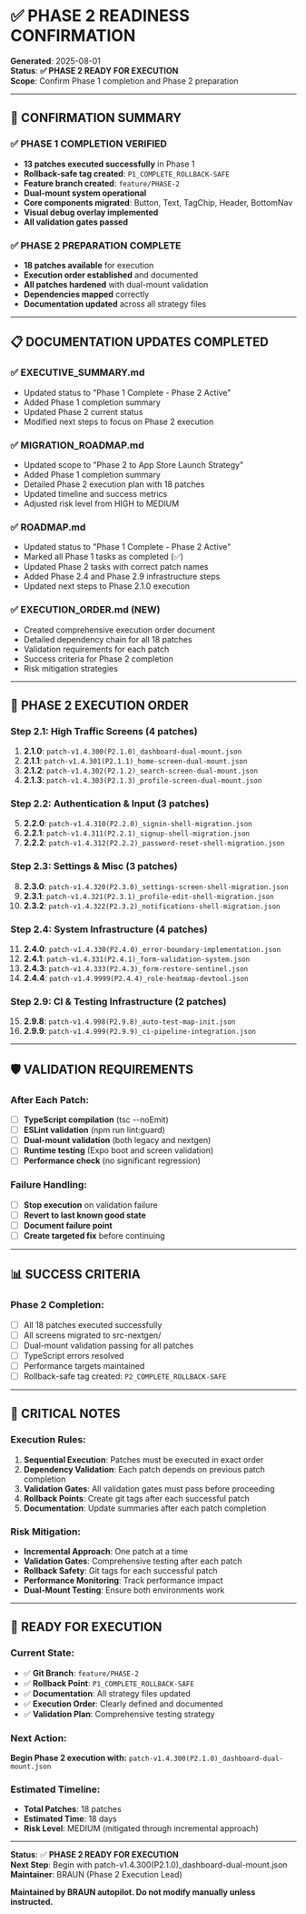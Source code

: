 # ✅ **PHASE 2 READINESS CONFIRMATION**

**Generated**: 2025-08-01  
**Status**: **✅ PHASE 2 READY FOR EXECUTION**  
**Scope**: Confirm Phase 1 completion and Phase 2 preparation  

---

## 🎯 **CONFIRMATION SUMMARY**

### **✅ PHASE 1 COMPLETION VERIFIED**
- **13 patches executed successfully** in Phase 1
- **Rollback-safe tag created**: `P1_COMPLETE_ROLLBACK-SAFE`
- **Feature branch created**: `feature/PHASE-2`
- **Dual-mount system operational**
- **Core components migrated**: Button, Text, TagChip, Header, BottomNav
- **Visual debug overlay implemented**
- **All validation gates passed**

### **✅ PHASE 2 PREPARATION COMPLETE**
- **18 patches available** for execution
- **Execution order established** and documented
- **All patches hardened** with dual-mount validation
- **Dependencies mapped** correctly
- **Documentation updated** across all strategy files

---

## 📋 **DOCUMENTATION UPDATES COMPLETED**

### **✅ EXECUTIVE_SUMMARY.md**
- Updated status to "Phase 1 Complete - Phase 2 Active"
- Added Phase 1 completion summary
- Updated Phase 2 current status
- Modified next steps to focus on Phase 2 execution

### **✅ MIGRATION_ROADMAP.md**
- Updated scope to "Phase 2 to App Store Launch Strategy"
- Added Phase 1 completion summary
- Detailed Phase 2 execution plan with 18 patches
- Updated timeline and success metrics
- Adjusted risk level from HIGH to MEDIUM

### **✅ ROADMAP.md**
- Updated status to "Phase 1 Complete - Phase 2 Active"
- Marked all Phase 1 tasks as completed (✅)
- Updated Phase 2 tasks with correct patch names
- Added Phase 2.4 and Phase 2.9 infrastructure steps
- Updated next steps to Phase 2.1.0 execution

### **✅ EXECUTION_ORDER.md (NEW)**
- Created comprehensive execution order document
- Detailed dependency chain for all 18 patches
- Validation requirements for each patch
- Success criteria for Phase 2 completion
- Risk mitigation strategies

---

## 🎯 **PHASE 2 EXECUTION ORDER**

### **Step 2.1: High Traffic Screens (4 patches)**
1. **2.1.0**: `patch-v1.4.300(P2.1.0)_dashboard-dual-mount.json`
2. **2.1.1**: `patch-v1.4.301(P2.1.1)_home-screen-dual-mount.json`
3. **2.1.2**: `patch-v1.4.302(P2.1.2)_search-screen-dual-mount.json`
4. **2.1.3**: `patch-v1.4.303(P2.1.3)_profile-screen-dual-mount.json`

### **Step 2.2: Authentication & Input (3 patches)**
5. **2.2.0**: `patch-v1.4.310(P2.2.0)_signin-shell-migration.json`
6. **2.2.1**: `patch-v1.4.311(P2.2.1)_signup-shell-migration.json`
7. **2.2.2**: `patch-v1.4.312(P2.2.2)_password-reset-shell-migration.json`

### **Step 2.3: Settings & Misc (3 patches)**
8. **2.3.0**: `patch-v1.4.320(P2.3.0)_settings-screen-shell-migration.json`
9. **2.3.1**: `patch-v1.4.321(P2.3.1)_profile-edit-shell-migration.json`
10. **2.3.2**: `patch-v1.4.322(P2.3.2)_notifications-shell-migration.json`

### **Step 2.4: System Infrastructure (4 patches)**
11. **2.4.0**: `patch-v1.4.330(P2.4.0)_error-boundary-implementation.json`
12. **2.4.1**: `patch-v1.4.331(P2.4.1)_form-validation-system.json`
13. **2.4.3**: `patch-v1.4.333(P2.4.3)_form-restore-sentinel.json`
14. **2.4.4**: `patch-v1.4.9999(P2.4.4)_role-heatmap-devtool.json`

### **Step 2.9: CI & Testing Infrastructure (2 patches)**
15. **2.9.8**: `patch-v1.4.998(P2.9.8)_auto-test-map-init.json`
16. **2.9.9**: `patch-v1.4.999(P2.9.9)_ci-pipeline-integration.json`

---

## 🛡️ **VALIDATION REQUIREMENTS**

### **After Each Patch:**
- [ ] **TypeScript compilation** (tsc --noEmit)
- [ ] **ESLint validation** (npm run lint:guard)
- [ ] **Dual-mount validation** (both legacy and nextgen)
- [ ] **Runtime testing** (Expo boot and screen validation)
- [ ] **Performance check** (no significant regression)

### **Failure Handling:**
- [ ] **Stop execution** on validation failure
- [ ] **Revert to last known good state**
- [ ] **Document failure point**
- [ ] **Create targeted fix** before continuing

---

## 📊 **SUCCESS CRITERIA**

### **Phase 2 Completion:**
- [ ] All 18 patches executed successfully
- [ ] All screens migrated to src-nextgen/
- [ ] Dual-mount validation passing for all patches
- [ ] TypeScript errors resolved
- [ ] Performance targets maintained
- [ ] Rollback-safe tag created: `P2_COMPLETE_ROLLBACK-SAFE`

---

## 🚨 **CRITICAL NOTES**

### **Execution Rules:**
1. **Sequential Execution**: Patches must be executed in exact order
2. **Dependency Validation**: Each patch depends on previous patch completion
3. **Validation Gates**: All validation gates must pass before proceeding
4. **Rollback Points**: Create git tags after each successful patch
5. **Documentation**: Update summaries after each patch completion

### **Risk Mitigation:**
- **Incremental Approach**: One patch at a time
- **Validation Gates**: Comprehensive testing after each patch
- **Rollback Safety**: Git tags for each successful patch
- **Performance Monitoring**: Track performance impact
- **Dual-Mount Testing**: Ensure both environments work

---

## 🎉 **READY FOR EXECUTION**

### **Current State:**
- ✅ **Git Branch**: `feature/PHASE-2`
- ✅ **Rollback Point**: `P1_COMPLETE_ROLLBACK-SAFE`
- ✅ **Documentation**: All strategy files updated
- ✅ **Execution Order**: Clearly defined and documented
- ✅ **Validation Plan**: Comprehensive testing strategy

### **Next Action:**
**Begin Phase 2 execution with:**
`patch-v1.4.300(P2.1.0)_dashboard-dual-mount.json`

### **Estimated Timeline:**
- **Total Patches**: 18 patches
- **Estimated Time**: 18 days
- **Risk Level**: MEDIUM (mitigated through incremental approach)

---

**Status**: ✅ **PHASE 2 READY FOR EXECUTION**  
**Next Step**: Begin with patch-v1.4.300(P2.1.0)_dashboard-dual-mount.json  
**Maintainer**: BRAUN (Phase 2 Execution Lead)

**Maintained by BRAUN autopilot. Do not modify manually unless instructed.** 